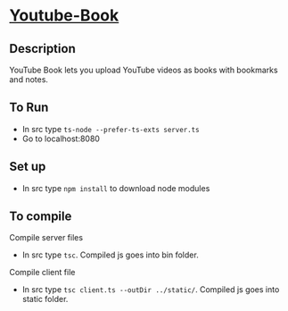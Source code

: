 # [Youtube-Book](https://cryptic-basin-95763.herokuapp.com/)

## Description
YouTube Book lets you upload YouTube videos as books with bookmarks and notes.

## To Run
* In src type `ts-node --prefer-ts-exts server.ts`
* Go to localhost:8080

## Set up
* In src type `npm install` to download node modules

## To compile
Compile server files
* In src type `tsc`. Compiled js goes into bin folder.

Compile client file
* In src type `tsc client.ts --outDir ../static/`. Compiled js goes into static folder.
